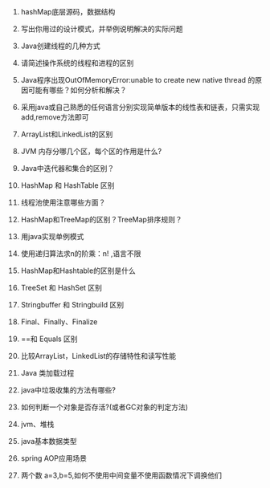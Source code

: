 1. hashMap底层源码，数据结构

2. 写出你用过的设计模式，并举例说明解决的实际问题

3. Java创建线程的几种方式

4. 请简述操作系统的线程和进程的区别

5. Java程序出现OutOfMemoryError:unable to create new native thread 的原因可能有哪些？如何分析和解决？

6. 采用java或自己熟悉的任何语言分别实现简单版本的线性表和链表，只需实现add,remove方法即可

7. ArrayList和LinkedList的区别

8. JVM 内存分哪几个区，每个区的作用是什么?

9. Java中迭代器和集合的区别？

10. HashMap 和 HashTable 区别

11. 线程池使用注意哪些方面？

12. HashMap和TreeMap的区别？TreeMap排序规则？

13. 用java实现单例模式

14. 使用递归算法求n的阶乘：n! ,语言不限

15. HashMap和Hashtable的区别是什么

16. TreeSet 和 HashSet 区别

17. Stringbuffer 和 Stringbuild 区别

18. Final、Finally、Finalize

19. ==和 Equals 区别

20. 比较ArrayList，LinkedList的存储特性和读写性能

21. Java 类加载过程

22. java中垃圾收集的方法有哪些?

23. 如何判断一个对象是否存活?(或者GC对象的判定方法)

24. jvm、堆栈

25. java基本数据类型

26. spring AOP应用场景

28. 两个数 a=3,b=5,如何不使用中间变量不使用函数情况下调换他们 
